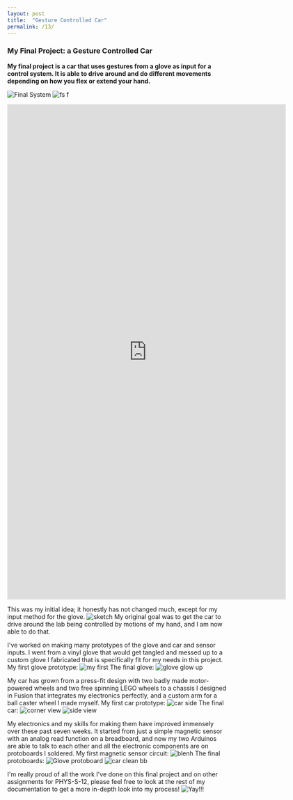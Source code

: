 ```yaml
---
layout: post
title:  "Gesture Controlled Car"
permalink: /13/
---
```


### My Final Project: a Gesture Controlled Car

**My final project is a car that uses gestures from a glove as input for a control system. It is able to drive around and do different movements depending on how you flex or extend your hand.**

![Final System](final_system_top.png) ![fs f](final_system_front.png)
<iframe src="https://player.vimeo.com/video/358939821" width="640" height="1138" frameborder="0" allow="autoplay; fullscreen" allowfullscreen></iframe>

This was my initial idea; it honestly has not changed much, except for my input method for the glove. ![sketch]()
My original goal was to get the car to drive around the lab being controlled by motions of my hand, and I am now able to do that.

I've worked on making many prototypes of the glove and car and sensor inputs. I went from a vinyl glove that would get tangled and messed up to a custom glove I fabricated that is specifically fit for my needs in this project. 
My first glove prototype: ![my first](first_glove_top.png) 
The final glove: ![glove glow up](final_glove_top.png)

My car has grown from a press-fit design with two badly made motor-powered wheels and two free spinning LEGO wheels to a chassis I designed in Fusion that integrates my electronics perfectly, and a custom arm for a ball caster wheel I made myself.
My first car prototype: ![car side](first_car_side.png)
The final car: ![corner view](final_car_corner.png) ![side view](final_car_side.png)

My electronics and my skills for making them have improved immensely over these past seven weeks. It started from just a simple magnetic sensor with an analog read function on a breadboard, and now my two Arduinos are able to talk to each other and all the electronic components are on protoboards I soldered.
My first magnetic sensor circuit: ![blenh](first_circuit.png)
The final protoboards: ![Glove protoboard](pb_glove.png) ![car clean bb](pb_car.png)

I'm really proud of all the work I've done on this final project and on other assignments for PHYS-S-12, please feel free to look at the rest of my documentation to get a more in-depth look into my process!
![Yay!!!](me_and_my_work.png)
